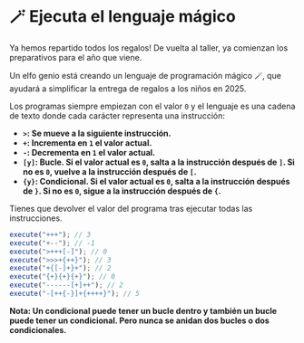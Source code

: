 # 🪄 Ejecuta el lenguaje mágico

Ya hemos repartido todos los regalos! De vuelta al taller, ya comienzan los preparativos para el año que viene.

Un elfo genio está creando un lenguaje de programación mágico 🪄, que ayudará a simplificar la entrega de regalos a los niños en 2025.

Los programas siempre empiezan con el valor `0` y el lenguaje es una cadena de texto donde cada carácter representa una instrucción:

- **`>`: Se mueve a la siguiente instrucción.**
- **`+`: Incrementa en `1` el valor actual.**
- **`-`: Decrementa en `1` el valor actual.**
- **`[y]`: Bucle. Si el valor actual es `0`, salta a la instrucción después de `]`. Si no es `0`, vuelve a la instrucción después de `[`.**
- **`{y}`: Condicional. Si el valor actual es `0`, salta a la instrucción después de `}`. Si no es `0`, sigue a la instrucción después de `{`.**

Tienes que devolver el valor del programa tras ejecutar todas las instrucciones.

```javascript
execute("+++"); // 3
execute("+--"); // -1
execute(">+++[-]"); // 0
execute(">>>+{++}"); // 3
execute("+{[-]+}+"); // 2
execute("{+}{+}{+}"); // 0
execute("------[+]++"); // 2
execute("-[++{-}]+{++++}"); // 5
```

**Nota: Un condicional puede tener un bucle dentro y también un bucle puede tener un condicional. Pero nunca se anidan dos bucles o dos condicionales.**
